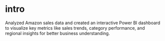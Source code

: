 # intro
Analyzed Amazon sales data and created an interactive Power BI dashboard to visualize key metrics like sales trends, category performance, and regional insights for better business understanding.
